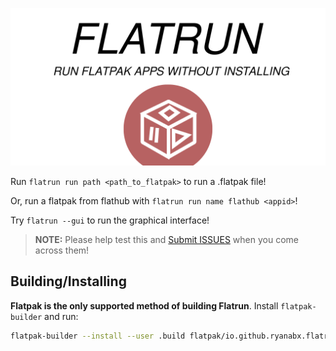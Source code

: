 ![Flatrun](res/social_preview.png)

Run `flatrun run path <path_to_flatpak>` to run a .flatpak file!

Or, run a flatpak from flathub with `flatrun run name flathub <appid>`!

Try `flatrun --gui` to run the graphical interface!

> **NOTE:** Please help test this and [Submit ISSUES](https://github.com/ryanabx/flatrun/issues/new) when you come across them!

## Building/Installing

**Flatpak is the only supported method of building Flatrun**. Install `flatpak-builder` and run:

```sh
flatpak-builder --install --user .build flatpak/io.github.ryanabx.flatrun.yml
```